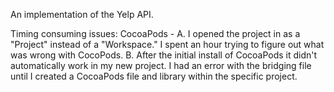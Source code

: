 An implementation of the Yelp API.

Timing consuming issues: 
CocoaPods - A. I opened the project in as a "Project" instead of a "Workspace." I spent an hour trying to figure out what was wrong with CocoPods.  B. After the initial install of CocoaPods it didn't automatically work in my new project. I had an error with the bridging file until I created a CocoaPods file and library within the specific project. 




